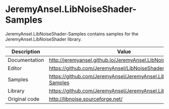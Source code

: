 # JeremyAnsel.LibNoiseShader-Samples

JeremyAnsel.LibNoiseShader-Samples contains samples for the JeremyAnsel.LibNoiseShader library.

Description     | Value
----------------|----------------
Documentation   | http://jeremyansel.github.io/JeremyAnsel.LibNoiseShader
Editor          | https://github.com/JeremyAnsel/LibNoiseShaderEditor
Samples         | https://github.com/JeremyAnsel/JeremyAnsel.LibNoiseShader-Samples
Library         | https://github.com/JeremyAnsel/JeremyAnsel.LibNoiseShader
Original code   | http://libnoise.sourceforge.net/
